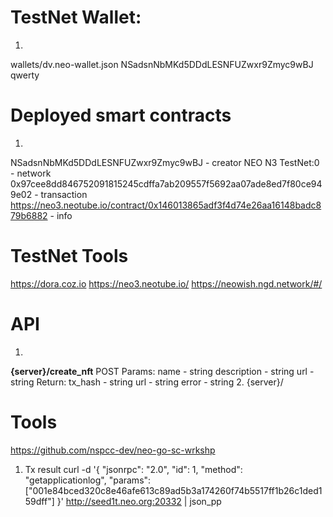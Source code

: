 # TestNet Wallet:
1. 
wallets/dv.neo-wallet.json
NSadsnNbMKd5DDdLESNFUZwxr9Zmyc9wBJ
qwerty

# Deployed smart contracts
1.
NSadsnNbMKd5DDdLESNFUZwxr9Zmyc9wBJ - creator
NEO N3 TestNet:0 - network
0x97cee8dd846752091815245cdffa7ab209557f5692aa07ade8ed7f80ce949e02 - transaction
https://neo3.neotube.io/contract/0x146013865adf3f4d74e26aa16148badc879b6882 - info

# TestNet Tools

https://dora.coz.io
https://neo3.neotube.io/
https://neowish.ngd.network/#/

# API

1.
**{server}/create_nft**
POST
Params: 
name - string
description - string
url - string
Return:
tx_hash - string
url - string
error - string
2.
{server}/


# Tools
https://github.com/nspcc-dev/neo-go-sc-wrkshp
1. Tx result
curl -d '{ "jsonrpc": "2.0", "id": 1, "method": "getapplicationlog", "params": ["001e84bced320c8e46afe613c89ad5b3a174260f74b5517ff1b26c1ded159dff"] }' http://seed1t.neo.org:20332 | json_pp